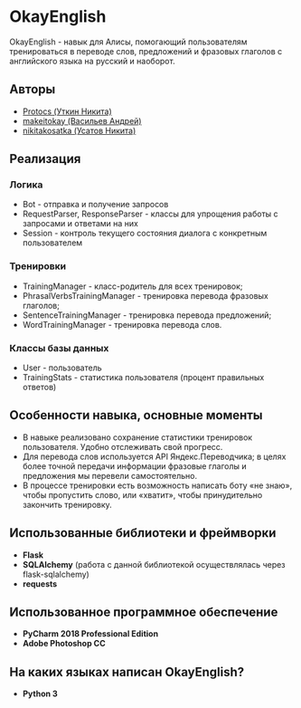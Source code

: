 # OkayEnglish

OkayEnglish - навык для Алисы, помогающий пользователям тренироваться в переводе слов, предложений и фразовых глаголов с английского языка на русский и наоборот.

## Авторы
- [Protocs (Уткин Никита)](https://github.com/Protocs)
- [makeitokay (Васильев Андрей)](https://github.com/makeitokay)
- [nikitakosatka (Усатов Никита)](https://github.com/nikitakosatka)

## Реализация

### Логика
- Bot - отправка и получение запросов
- RequestParser, ResponseParser - классы для упрощения работы с запросами и ответами на них
- Session - контроль текущего состояния диалога с конкретным пользователем
### Тренировки
- TrainingManager - класс-родитель для всех тренировок;
- PhrasalVerbsTrainingManager - тренировка перевода фразовых глаголов;
- SentenceTrainingManager - тренировка перевода предложений;
- WordTrainingManager - тренировка перевода слов.

### Классы базы данных
- User - пользователь
- TrainingStats - статистика пользователя (процент правильных ответов)

## Особенности навыка, основные моменты
- В навыке реализовано сохранение статистики тренировок пользователя. Удобно отслеживать свой прогресс.
- Для перевода слов используется API Яндекс.Переводчика; в целях более точной передачи информации фразовые глаголы и предложения мы перевели самостоятельно.
- В процессе тренировки есть возможность написать боту «не знаю», чтобы пропустить слово, или «хватит», чтобы принудительно закончить тренировку.

## Использованные библиотеки и фреймворки
-	**Flask**
-	**SQLAlchemy** (работа с данной библиотекой осуществлялась через flask-sqlalchemy)
-	**requests**
## Использованное программное обеспечение
-	**PyCharm 2018 Professional Edition**
-	**Adobe Photoshop CC**
## На каких языках написан OkayEnglish?
-	**Python 3**
